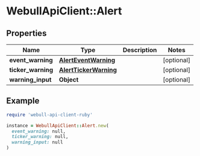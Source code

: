 # WebullApiClient::Alert

## Properties

| Name | Type | Description | Notes |
| ---- | ---- | ----------- | ----- |
| **event_warning** | [**AlertEventWarning**](AlertEventWarning.md) |  | [optional] |
| **ticker_warning** | [**AlertTickerWarning**](AlertTickerWarning.md) |  | [optional] |
| **warning_input** | **Object** |  | [optional] |

## Example

```ruby
require 'webull-api-client-ruby'

instance = WebullApiClient::Alert.new(
  event_warning: null,
  ticker_warning: null,
  warning_input: null
)
```

